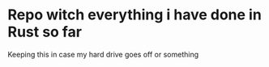 # Repo witch everything i have done in Rust so far
Keeping this in case my hard drive goes off or something

